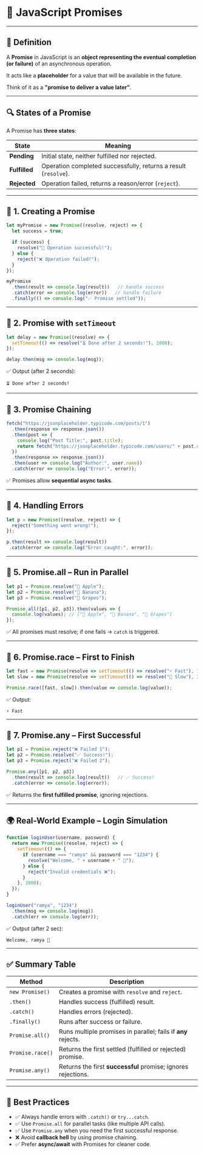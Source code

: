 # 🤝 JavaScript Promises

---

## 📖 Definition

A **Promise** in JavaScript is an **object representing the eventual completion (or failure)** of an asynchronous operation.

It acts like a **placeholder** for a value that will be available in the future.

Think of it as a **"promise to deliver a value later"**.

---

## 🔍 States of a Promise

A Promise has **three states**:

| State         | Meaning                                                         |
| ------------- | --------------------------------------------------------------- |
| **Pending**   | Initial state, neither fulfilled nor rejected.                  |
| **Fulfilled** | Operation completed successfully, returns a result (`resolve`). |
| **Rejected**  | Operation failed, returns a reason/error (`reject`).            |

---

## 🧱 1. Creating a Promise

```javascript
let myPromise = new Promise((resolve, reject) => {
  let success = true;

  if (success) {
    resolve("🎉 Operation successful!");
  } else {
    reject("❌ Operation failed!");
  }
});

myPromise
  .then(result => console.log(result))   // handle success
  .catch(error => console.log(error))   // handle failure
  .finally(() => console.log("✅ Promise settled"));
```

---

## 🧱 2. Promise with `setTimeout`

```javascript
let delay = new Promise((resolve) => {
  setTimeout(() => resolve("⏳ Done after 2 seconds!"), 2000);
});

delay.then(msg => console.log(msg));
```

✅ Output (after 2 seconds):

```
⏳ Done after 2 seconds!
```

---

## 🧱 3. Promise Chaining

```javascript
fetch("https://jsonplaceholder.typicode.com/posts/1")
  .then(response => response.json())
  .then(post => {
    console.log("Post Title:", post.title);
    return fetch("https://jsonplaceholder.typicode.com/users/" + post.userId);
  })
  .then(response => response.json())
  .then(user => console.log("Author:", user.name))
  .catch(error => console.log("Error:", error));
```

✅ Promises allow **sequential async tasks**.

---

## 🧱 4. Handling Errors

```javascript
let p = new Promise((resolve, reject) => {
  reject("Something went wrong!");
});

p.then(result => console.log(result))
 .catch(error => console.log("Error caught:", error));
```

---

## 🧱 5. Promise.all – Run in Parallel

```javascript
let p1 = Promise.resolve("🍎 Apple");
let p2 = Promise.resolve("🍌 Banana");
let p3 = Promise.resolve("🍇 Grapes");

Promise.all([p1, p2, p3]).then(values => {
  console.log(values); // ["🍎 Apple", "🍌 Banana", "🍇 Grapes"]
});
```

✅ All promises must resolve; if one fails → `catch` is triggered.

---

## 🧱 6. Promise.race – First to Finish

```javascript
let fast = new Promise(resolve => setTimeout(() => resolve("⚡ Fast"), 1000));
let slow = new Promise(resolve => setTimeout(() => resolve("🐢 Slow"), 3000));

Promise.race([fast, slow]).then(value => console.log(value));
```

✅ Output:

```
⚡ Fast
```

---

## 🧱 7. Promise.any – First Successful

```javascript
let p1 = Promise.reject("❌ Failed 1");
let p2 = Promise.resolve("✅ Success!");
let p3 = Promise.reject("❌ Failed 2");

Promise.any([p1, p2, p3])
  .then(result => console.log(result))   // ✅ Success!
  .catch(error => console.log(error));
```

✅ Returns the **first fulfilled promise**, ignoring rejections.

---

## 🌍 Real-World Example – Login Simulation

```javascript
function loginUser(username, password) {
  return new Promise((resolve, reject) => {
    setTimeout(() => {
      if (username === "ramya" && password === "1234") {
        resolve("Welcome, " + username + " 🎉");
      } else {
        reject("Invalid credentials ❌");
      }
    }, 2000);
  });
}

loginUser("ramya", "1234")
  .then(msg => console.log(msg))
  .catch(err => console.log(err));
```

✅ Output (after 2 sec):

```
Welcome, ramya 🎉
```

---

## ✅ Summary Table

| Method           | Description                                                   |
| ---------------- | ------------------------------------------------------------- |
| `new Promise()`  | Creates a promise with `resolve` and `reject`.                |
| `.then()`        | Handles success (fulfilled) result.                           |
| `.catch()`       | Handles errors (rejected).                                    |
| `.finally()`     | Runs after success or failure.                                |
| `Promise.all()`  | Runs multiple promises in parallel; fails if **any** rejects. |
| `Promise.race()` | Returns the first settled (fulfilled or rejected) promise.    |
| `Promise.any()`  | Returns the first **successful** promise; ignores rejections. |

---

## 🧠 Best Practices

* ✅ Always handle errors with `.catch()` or `try...catch`.
* ✅ Use `Promise.all` for parallel tasks (like multiple API calls).
* ✅ Use `Promise.any` when you need the first successful response.
* ❌ Avoid **callback hell** by using promise chaining.
* ✅ Prefer **async/await** with Promises for cleaner code.
